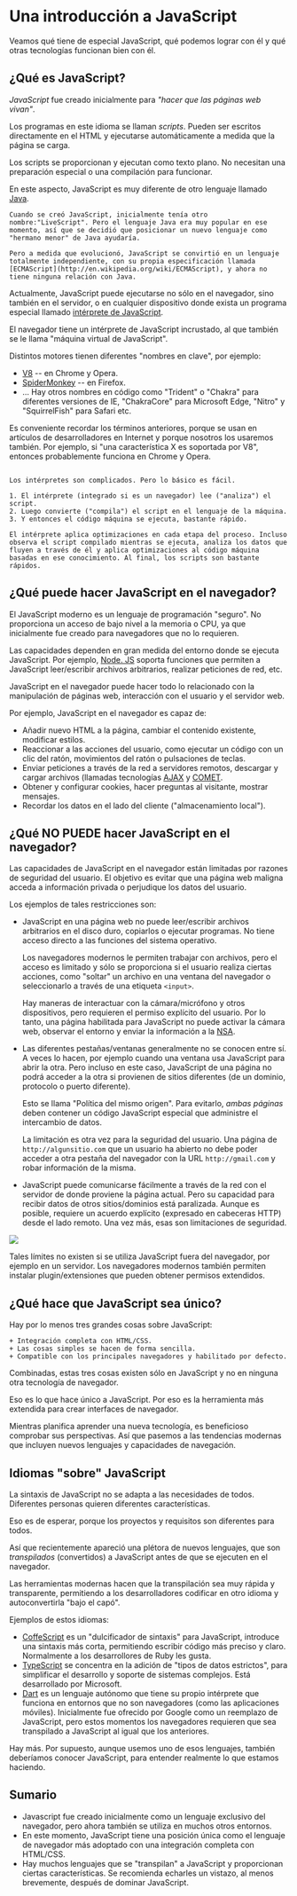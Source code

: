 # Una introducción a JavaScript

Veamos qué tiene de especial JavaScript, qué podemos lograr con él y qué otras tecnologías funcionan bien con él.

## ¿Qué es JavaScript?

*JavaScript* fue creado inicialmente para *"hacer que las páginas web vivan"*.

Los programas en este idioma se llaman *scripts*. Pueden ser escritos directamente en el HTML y ejecutarse automáticamente a medida que la página se carga.

Los scripts se proporcionan y ejecutan como texto plano. No necesitan una preparación especial o una compilación para funcionar.

En este aspecto, JavaScript es muy diferente de otro lenguaje llamado [Java](https://es.wikipedia.org/wiki/Java_(lenguaje_de_programaci%C3%B3n)).


```smart header="¿Porqué <u>Java</u>Script?"
Cuando se creó JavaScript, inicialmente tenía otro nombre:"LiveScript". Pero el lenguaje Java era muy popular en ese momento, así que se decidió que posicionar un nuevo lenguaje como "hermano menor" de Java ayudaría.

Pero a medida que evolucionó, JavaScript se convirtió en un lenguaje totalmente independiente, con su propia especificación llamada [ECMAScript](http://en.wikipedia.org/wiki/ECMAScript), y ahora no tiene ninguna relación con Java.
```

Actualmente, JavaScript puede ejecutarse no sólo en el navegador, sino también en el servidor, o en cualquier dispositivo donde exista un programa especial llamado [intérprete de JavaScript](https://es.wikipedia.org/wiki/Int%C3%A9rprete_de_JavaScript).

El navegador tiene un intérprete de JavaScript incrustado, al que también se le llama "máquina virtual de JavaScript".

Distintos motores tienen diferentes "nombres en clave", por ejemplo:

- [V8](https://en.wikipedia.org/wiki/V8_(JavaScript_engine)) -- en Chrome y Opera.
- [SpiderMonkey](https://en.wikipedia.org/wiki/SpiderMonkey) -- en Firefox.
- ... Hay otros nombres en código como "Trident" o "Chakra" para diferentes versiones de IE, "ChakraCore" para Microsoft Edge, "Nitro" y "SquirrelFish" para Safari etc.

Es conveniente recordar los términos anteriores, porque se usan en artículos de desarrolladores en Internet y porque nosotros los usaremos también. Por ejemplo, si "una característica X es soportada por V8", entonces probablemente funciona en Chrome y Opera.

```smart header="¿Cómo trabaja el intérprete de JavaScript?"

Los intérpretes son complicados. Pero lo básico es fácil.

1. El intérprete (integrado si es un navegador) lee ("analiza") el script.
2. Luego convierte ("compila") el script en el lenguaje de la máquina.
3. Y entonces el código máquina se ejecuta, bastante rápido.

El intérprete aplica optimizaciones en cada etapa del proceso. Incluso observa el script compilado mientras se ejecuta, analiza los datos que fluyen a través de él y aplica optimizaciones al código máquina basadas en ese conocimiento. Al final, los scripts son bastante rápidos.
```

## ¿Qué puede hacer JavaScript en el navegador?

El JavaScript moderno es un lenguaje de programación "seguro". No proporciona un acceso de bajo nivel a la memoria o CPU, ya que inicialmente fue creado para navegadores que no lo requieren.

Las capacidades dependen en gran medida del entorno donde se ejecuta JavaScript. Por ejemplo, [Node. JS](https://wikipedia.org/wiki/Node.js) soporta funciones que permiten a JavaScript leer/escribir archivos arbitrarios, realizar peticiones de red, etc.

JavaScript en el navegador puede hacer todo lo relacionado con la manipulación de páginas web, interacción con el usuario y el servidor web.

Por ejemplo, JavaScript en el navegador es capaz de:

- Añadir nuevo HTML a la página, cambiar el contenido existente, modificar estilos.
- Reaccionar a las acciones del usuario, como ejecutar un código con un clic del ratón, movimientos del ratón o pulsaciones de teclas.
- Enviar peticiones a través de la red a servidores remotos, descargar y cargar archivos (llamadas tecnologías [AJAX](https://en.wikipedia.org/wiki/Ajax_ (programming)) y [COMET](https://en.wikipedia.org/wiki/Comet_ (programming)).
- Obtener y configurar cookies, hacer preguntas al visitante, mostrar mensajes.
- Recordar los datos en el lado del cliente ("almacenamiento local").

## ¿Qué NO PUEDE hacer JavaScript en el navegador?

Las capacidades de JavaScript en el navegador están limitadas por razones de seguridad del usuario. El objetivo es evitar que una página web maligna acceda a información privada o perjudique los datos del usuario.

Los ejemplos de tales restricciones son:

- JavaScript en una página web no puede leer/escribir archivos arbitrarios en el disco duro, copiarlos o ejecutar programas. No tiene acceso directo a las funciones del sistema operativo.

    Los navegadores modernos le permiten trabajar con archivos, pero el acceso es limitado y sólo se proporciona si el usuario realiza ciertas acciones, como "soltar" un archivo en una ventana del navegador o seleccionarlo a través de una etiqueta `<input>`.
    
    Hay maneras de interactuar con la cámara/micrófono y otros dispositivos, pero requieren el permiso explícito del usuario. Por lo tanto, una página habilitada para JavaScript no puede activar la cámara web, observar el entorno y enviar la información a la [NSA](https://en.wikipedia.org/wiki/National_Security_Agency).
- Las diferentes pestañas/ventanas generalmente no se conocen entre sí. A veces lo hacen, por ejemplo cuando una ventana usa JavaScript para abrir la otra. Pero incluso en este caso, JavaScript de una página no podrá acceder a la otra si provienen de sitios diferentes (de un dominio, protocolo o puerto diferente).

  Esto se llama "Política del mismo origen". Para evitarlo, *ambas páginas* deben contener un código JavaScript especial que administre el intercambio de datos.

    La limitación es otra vez para la seguridad del usuario. Una página de `http://algunsitio.com` que un usuario ha abierto no debe poder acceder a otra pestaña del navegador con la URL `http://gmail.com` y robar información de la misma.
- JavaScript puede comunicarse fácilmente a través de la red con el servidor de donde proviene la página actual. Pero su capacidad para recibir datos de otros sitios/dominios está paralizada. Aunque es posible, requiere un acuerdo explícito (expresado en cabeceras HTTP) desde el lado remoto. Una vez más, esas son limitaciones de seguridad.

![](limitations.png)

Tales límites no existen si se utiliza JavaScript fuera del navegador, por ejemplo en un servidor. Los navegadores modernos también permiten instalar plugin/extensiones que pueden obtener permisos extendidos.

## ¿Qué hace que JavaScript sea único?

Hay por lo menos tres grandes cosas sobre JavaScript:

```comparar
+ Integración completa con HTML/CSS.
+ Las cosas simples se hacen de forma sencilla.
+ Compatible con los principales navegadores y habilitado por defecto.
```

Combinadas, estas tres cosas existen sólo en JavaScript y no en ninguna otra tecnología de navegador.

Eso es lo que hace único a JavaScript. Por eso es la herramienta más extendida para crear interfaces de navegador.

Mientras planifica aprender una nueva tecnología, es beneficioso comprobar sus perspectivas. Así que pasemos a las tendencias modernas que incluyen nuevos lenguajes y capacidades de navegación.

## Idiomas "sobre" JavaScript

La sintaxis de JavaScript no se adapta a las necesidades de todos. Diferentes personas quieren diferentes características.

Eso es de esperar, porque los proyectos y requisitos son diferentes para todos.

Así que recientemente apareció una plétora de nuevos lenguajes, que son *transpilados* (convertidos) a JavaScript antes de que se ejecuten en el navegador.

Las herramientas modernas hacen que la transpilación sea muy rápida y transparente, permitiendo a los desarrolladores codificar en otro idioma y autoconvertirla "bajo el capó".

Ejemplos de estos idiomas:

- [CoffeScript](http://coffeescript.org/) es un "dulcificador de sintaxis" para JavaScript, introduce una sintaxis más corta, permitiendo escribir código más preciso y claro. Normalmente a los desarrollores de Ruby les gusta.
- [TypeScript](http://www.typescriptlang.org/) se concentra en la adición de "tipos de datos estrictos", para simplificar el desarrollo y soporte de sistemas complejos. Está desarrollado por Microsoft.
- [Dart](https://www.dartlang.org/) es un lenguaje autónomo que tiene su propio intérprete que funciona en entornos que no son navegadores (como las aplicaciones móviles). Inicialmente fue ofrecido por Google como un reemplazo de JavaScript, pero estos momentos los navegadores requieren que sea transpilado a JavaScript al igual que los anteriores.

Hay más. Por supuesto, aunque usemos uno de esos lenguajes, también deberíamos conocer JavaScript, para entender realmente lo que estamos haciendo.

## Sumario

- Javascript fue creado inicialmente como un lenguaje exclusivo del navegador, pero ahora también se utiliza en muchos otros entornos.
- En este momento, JavaScript tiene una posición única como el lenguaje de navegador más adoptado con una integración completa con HTML/CSS.
- Hay muchos lenguajes que se "transpilan" a JavaScript y proporcionan ciertas características. Se recomienda echarles un vistazo, al menos brevemente, después de dominar JavaScript.
